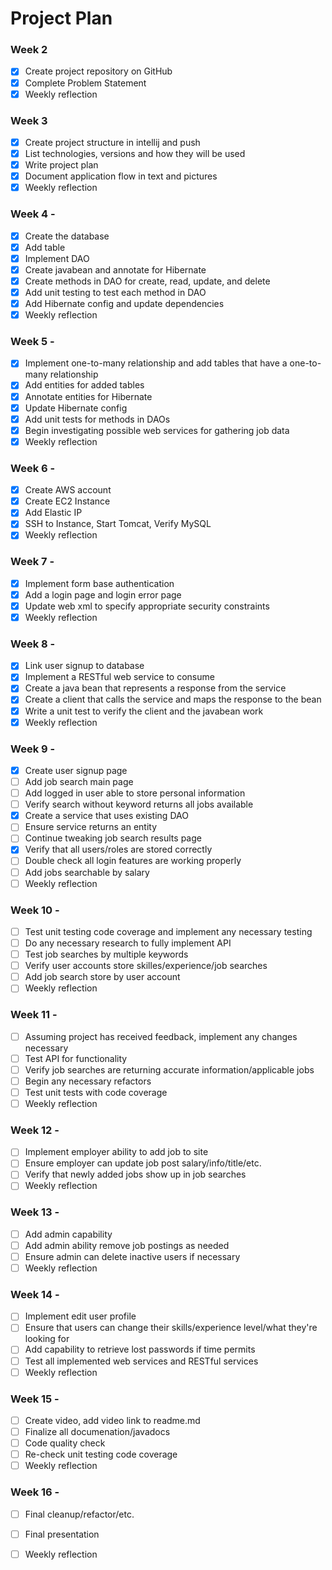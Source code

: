 # Project Plan

### Week 2 
- [x] Create project repository on GitHub
- [x] Complete Problem Statement
- [x] Weekly reflection

### Week 3
- [x] Create project structure in intellij and push
- [x] List technologies, versions and how they will be used
- [x] Write project plan
- [x] Document application flow in text and pictures
- [x] Weekly reflection

### Week 4 - 
- [x] Create the database
- [x] Add table
- [x] Implement DAO
- [x] Create javabean and annotate for Hibernate
- [x] Create methods in DAO for create, read, update, and delete
- [x] Add unit testing to test each method in DAO  
- [x] Add Hibernate config and update dependencies
- [x] Weekly reflection

### Week 5 -
- [x] Implement one-to-many relationship and add tables that have a one-to-many relationship
- [x] Add entities for added tables
- [x] Annotate entities for Hibernate
- [x] Update Hibernate config
- [x] Add unit tests for methods in DAOs
- [x] Begin investigating possible web services for gathering job data  
- [x] Weekly reflection

### Week 6 -
- [x] Create AWS account
- [x] Create EC2 Instance
- [x] Add Elastic IP
- [x] SSH to Instance, Start Tomcat, Verify MySQL
- [x] Weekly reflection

### Week 7 -
- [x] Implement form base authentication 
- [x] Add a login page and login error page
- [x] Update web xml to specify appropriate security constraints
- [x] Weekly reflection

### Week 8 -
- [x] Link user signup to database
- [x] Implement a RESTful web service to consume
- [x] Create a java bean that represents a response from the service
- [x] Create a client that calls the service and maps the response to the bean
- [x] Write a unit test to verify the client and the javabean work
- [x] Weekly reflection

### Week 9 -
- [x] Create user signup page
- [ ] Add job search main page
- [ ] Add logged in user able to store personal information
- [ ] Verify search without keyword returns all jobs available
- [x] Create a service that uses existing DAO
- [ ] Ensure service returns an entity
- [ ] Continue tweaking job search results page
- [x] Verify that all users/roles are stored correctly
- [ ] Double check all login features are working properly
- [ ] Add jobs searchable by salary
- [ ] Weekly reflection

### Week 10 - 
- [ ] Test unit testing code coverage and implement any necessary testing
- [ ] Do any necessary research to fully implement API
- [ ] Test job searches by multiple keywords
- [ ] Verify user accounts store skilles/experience/job searches
- [ ] Add job search store by user account  
- [ ] Weekly reflection

### Week 11 - 
- [ ] Assuming project has received feedback, implement any changes necessary
- [ ] Test API for functionality 
- [ ] Verify job searches are returning accurate information/applicable jobs
- [ ] Begin any necessary refactors 
- [ ] Test unit tests with code coverage
- [ ] Weekly reflection

### Week 12 - 
- [ ] Implement employer ability to add job to site
- [ ] Ensure employer can update job post salary/info/title/etc.
- [ ] Verify that newly added jobs show up in job searches
- [ ] Weekly reflection

### Week 13 - 
- [ ] Add admin capability
- [ ] Add admin ability remove job postings as needed
- [ ] Ensure admin can delete inactive users if necessary
- [ ] Weekly reflection

### Week 14 - 
- [ ] Implement edit user profile
- [ ] Ensure that users can change their skills/experience level/what they're looking for
- [ ] Add capability to retrieve lost passwords if time permits
- [ ] Test all implemented web services and RESTful services
- [ ] Weekly reflection

### Week 15 - 
- [ ] Create video, add video link to readme.md
- [ ] Finalize all documenation/javadocs
- [ ] Code quality check
- [ ] Re-check unit testing code coverage
- [ ] Weekly reflection

### Week 16 -
- [ ] Final cleanup/refactor/etc.
- [ ] Final presentation
- [ ] Weekly reflection

